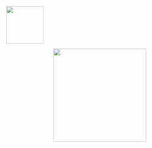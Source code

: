<img style="display:inline-block;" height="100px" src="https://media2.giphy.com/media/9K8hrdgquxN2HJjmjf/giphy.gif?cid=790b761102e3f1be284e6b8b2c441732b8580740ba823349&rid=giphy.gif&ct=s"/> 

<p align="center">
<img height="250px" src="https://media4.giphy.com/media/SS2KoPSaTmqzIuZZWm/giphy.gif?cid=790b761191a10f8f4bcf07f7186610c4a4e4a137457c2f7e&rid=giphy.gif&ct=g"/>
</p> 
<!--
### Hi there 👋


**andrewgolovanov/andrewgolovanov** is a ✨ _special_ ✨ repository because its `README.md` (this file) appears on your GitHub profile.

Here are some ideas to get you started:

- 🔭 I’m currently working on ...
- 🌱 I’m currently learning ...
- 👯 I’m looking to collaborate on ...
- 🤔 I’m looking for help with ...
- 💬 Ask me about ...
- 📫 How to reach me: ...
- 😄 Pronouns: ...
- ⚡ Fun fact: ...
-->
<!--
<div>
  <img height="154" src="https://github-readme-stats.vercel.app/api?username=andrewgolovanov&show_icons=true&theme=react&count_private=true&hide=contribs" />
  <img height="154" src="https://github-readme-stats.vercel.app/api/top-langs/?username=andrewgolovanov&layout=compact&theme=react&hide=php&langs_count=6" />
</div>
-->
